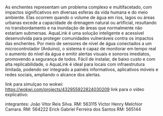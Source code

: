 As enchentes representam um problema complexo e multifacetado, com impactos significativos em diversas esferas da vida humana e do meio ambiente. Elas ocorrem quando o volume de água em rios, lagos ou áreas urbanas excede a capacidade de drenagem natural ou artificial, resultando no transbordamento e na inundação de áreas que normalmente não estariam submersas.
AquaLink é uma solução inteligente e acessível desenvolvida para proteger comunidades vulneráveis contra os impactos das enchentes. Por meio de sensores de nível de água conectados a um microcontrolador (Arduino), o sistema é capaz de monitorar em tempo real o aumento do nível da água e emitir alertas visuais e sonoros imediatos, promovendo a segurança de todos.
Fácil de instalar, de baixo custo e com alta replicabilidade, o AquaLink é ideal para locais com infraestrutura limitada, podendo ser integrado a painéis informativos, aplicativos móveis e redes sociais, ampliando o alcance dos alertas.

link para simulçao no wokwi: https://wokwi.com/projects/432955922824030209
link para o vídeo explicativo: 

integrantes: 
João Vitor Reis Silva.   RM: 563115
Victor Henry Melchior Camara.  RM: 564222
Erick Gabriel Ferreira dos Santos RM: 565144

